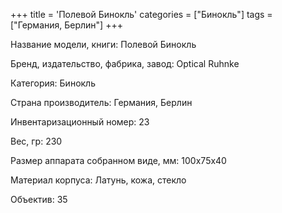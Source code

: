 +++
title = 'Полевой Бинокль'
categories = ["Бинокль"]
tags = ["Германия, Берлин"]
+++

Название модели, книги: Полевой Бинокль

Бренд, издательство, фабрика, завод: Optical Ruhnke

Категория: Бинокль

Страна производитель: Германия, Берлин

Инвентаризационный номер: 23

Вес, гр: 230

Размер аппарата  собранном виде, мм: 100x75x40

Материал корпуса: Латунь, кожа, стекло

Объектив: 35

